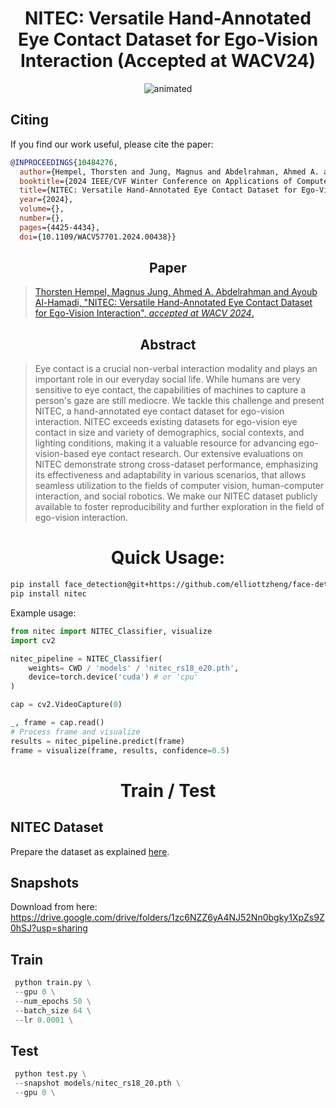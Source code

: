 # <div align="center"> **NITEC: Versatile Hand-Annotated Eye Contact Dataset for Ego-Vision Interaction (Accepted at WACV24)** </div>

<p align="center">
  <img src="https://github.com/thohemp/archive/blob/main/nitec.gif" alt="animated" />
</p>

## **Citing**

If you find our work useful, please cite the paper:

```BibTeX
@INPROCEEDINGS{10484276,
  author={Hempel, Thorsten and Jung, Magnus and Abdelrahman, Ahmed A. and Al-Hamadi, Ayoub},
  booktitle={2024 IEEE/CVF Winter Conference on Applications of Computer Vision (WACV)}, 
  title={NITEC: Versatile Hand-Annotated Eye Contact Dataset for Ego-Vision Interaction}, 
  year={2024},
  volume={},
  number={},
  pages={4425-4434},
  doi={10.1109/WACV57701.2024.00438}}
```
## <div align="center"> **Paper**</div>
> [Thorsten Hempel, Magnus Jung, Ahmed A. Abdelrahman and Ayoub Al-Hamadi, "NITEC: Versatile Hand-Annotated Eye Contact Dataset for Ego-Vision Interaction", *accepted at WACV 2024*.](https://arxiv.org/abs/2311.04505)

## <div align="center"> **Abstract**</div>
>Eye contact is a crucial non-verbal interaction modality and plays an important role in our everyday social life. While humans are very sensitive to eye contact, the capabilities of machines to capture a person's gaze are still mediocre. We tackle this challenge and present NITEC, a hand-annotated eye contact dataset for ego-vision interaction. NITEC exceeds existing datasets for ego-vision eye contact in size and variety of demographics, social contexts, and lighting conditions, making it a valuable resource for advancing ego-vision-based eye contact research. Our extensive evaluations on NITEC demonstrate strong cross-dataset performance, emphasizing its effectiveness and adaptability in various scenarios, that allows seamless utilization to the fields of computer vision, human-computer interaction, and social robotics. We make our NITEC dataset publicly available to foster reproducibility and further exploration in the field of ego-vision interaction.


#  <div align="center"> Quick Usage: </div>

```sh
pip install face_detection@git+https://github.com/elliottzheng/face-detection
pip install nitec
```

Example usage:

```py
from nitec import NITEC_Classifier, visualize
import cv2

nitec_pipeline = NITEC_Classifier(
    weights= CWD / 'models' / 'nitec_rs18_e20.pth',
    device=torch.device('cuda') # or 'cpu'
)

cap = cv2.VideoCapture(0)

_, frame = cap.read()    
# Process frame and visualize
results = nitec_pipeline.predict(frame)
frame = visualize(frame, results, confidence=0.5)

```



# <div align="center">  Train / Test </div>

## NITEC Dataset
Prepare the dataset as explained [ here](data/README.MD).

## Snapshots

Download from here: https://drive.google.com/drive/folders/1zc6NZZ6yA4NJ52Nn0bgky1XpZs9Z0hSJ?usp=sharing

## Train
```py
 python train.py \
 --gpu 0 \
 --num_epochs 50 \
 --batch_size 64 \
 --lr 0.0001 \
```


## Test

```py
 python test.py \
 --snapshot models/nitec_rs18_20.pth \
 --gpu 0 \
```

